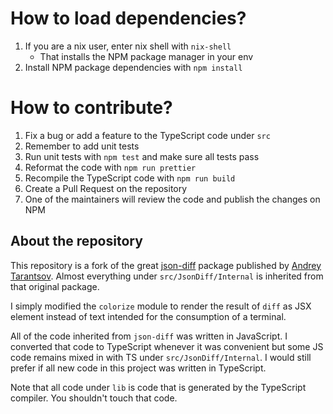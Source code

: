 # How to load dependencies?

1. If you are a nix user, enter nix shell with `nix-shell`
   - That installs the NPM package manager in your env
2. Install NPM package dependencies with `npm install`

# How to contribute?

1. Fix a bug or add a feature to the TypeScript code under `src`
2. Remember to add unit tests
3. Run unit tests with `npm test` and make sure all tests pass
4. Reformat the code with `npm run prettier`
4. Recompile the TypeScript code with `npm run build`
5. Create a Pull Request on the repository
6. One of the maintainers will review the code and publish the changes on NPM

## About the repository

This repository is a fork of the great [json-diff](https://www.npmjs.com/package/json-diff)
package published by [Andrey Tarantsov](https://github.com/andreyvit). Almost
everything under `src/JsonDiff/Internal` is inherited from that original package.

I simply modified the `colorize` module to render the result of `diff` as JSX
element instead of text intended for the consumption of a terminal.

All of the code inherited from `json-diff` was written in JavaScript. I converted that code to
TypeScript whenever it was convenient but some JS code remains mixed in with TS under
`src/JsonDiff/Internal`. I would still prefer if all new code in this project was written in
TypeScript.

Note that all code under `lib` is code that is generated by the TypeScript compiler.
You shouldn't touch that code.
